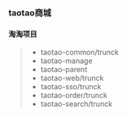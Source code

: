 ### taotao商城

#### 淘淘项目
> * taotao-common/trunck
> * taotao-manage
> * taotao-parent
> * taotao-web/trunck
> * taotao-sso/trunck
> * taotao-order/trunck
> * taotao-search/trunck
